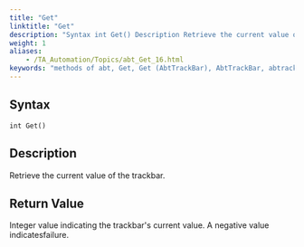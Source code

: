 ```yaml
--- 
title: "Get"
linktitle: "Get"
description: "Syntax int Get() Description Retrieve the current value of the trackbar. Return Value Integer value indicating the trackbar's current value. A negative value indicates failure."
weight: 1
aliases: 
    - /TA_Automation/Topics/abt_Get_16.html
keywords: "methods of abt, Get, Get (AbtTrackBar), AbtTrackBar, abtrackbar get, current value of trackbar, obtain trackbar value, current value of slider control"
---
```


## Syntax

`int Get()`

## Description  

Retrieve the current value of the trackbar.

## Return Value

Integer value indicating the trackbar's current value. A negative value indicatesfailure.



